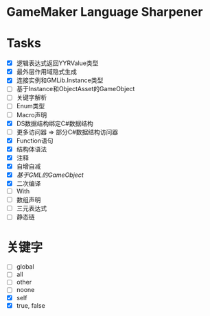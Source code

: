 # GameMaker Language Sharpener
# Tasks
- [x] 逻辑表达式返回YYRValue类型
- [x] 最外层作用域隐式生成
- [x] 连接实例和GMLib.Instance类型
- [ ] 基于Instance和ObjectAsset的GameObject
- [ ] 关键字解析
- [ ] Enum类型
- [ ] Macro声明
- [x] DS数据结构绑定C#数据结构
- [ ] 更多访问器 => 部分C#数据结构访问器
- [x] Function语句
- [x] 结构体语法
- [x] 注释
- [x] 自增自减
- [x] *基于GML的GameObject*
- [x] 二次编译
- [ ] With 
- [ ] 数组声明
- [ ] 三元表达式
- [ ] 静态链

# 关键字
- [ ] global
- [ ] all 
- [ ] other 
- [ ] noone 
- [x] self 
- [x] true, false